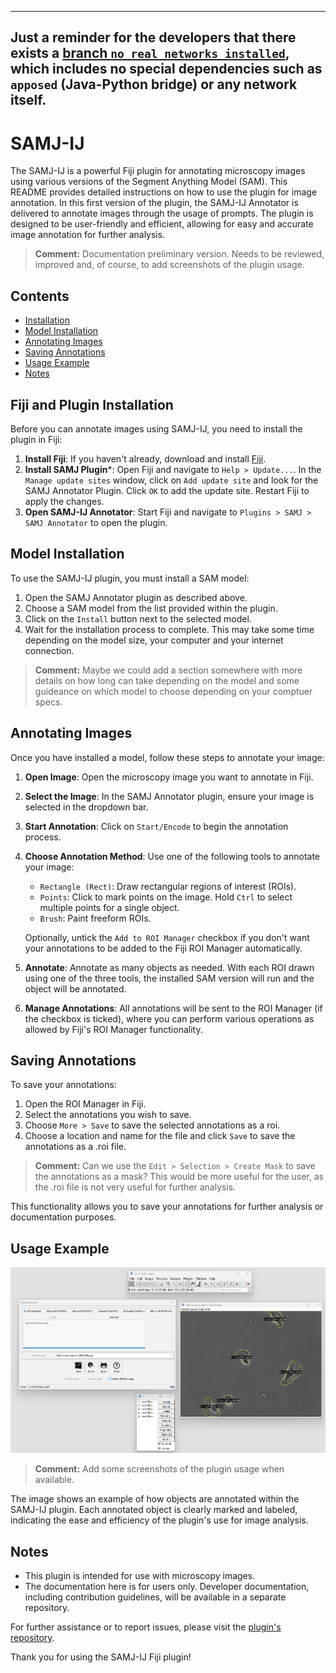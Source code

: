 -------------
Just a reminder for the developers that there exists a
[branch `no_real_networks_installed`](https://github.com/DeepImageJ-Hackaton/SAMJ-core/tree/no_real_networks_installed),
which includes no special dependencies such as `apposed` (Java-Python bridge) or any network itself.
-------------

# SAMJ-IJ

The SAMJ-IJ is a powerful Fiji plugin for annotating microscopy images using various versions of the Segment Anything Model (SAM). This README provides detailed instructions on how to use the plugin for image annotation. In this first version of the plugin, the SAMJ-IJ Annotator is delivered to annotate images through the usage of prompts. The plugin is designed to be user-friendly and efficient, allowing for easy and accurate image annotation for further analysis.
> **Comment:** Documentation preliminary version. Needs to be reviewed, improved and, of course, to add screenshots of the plugin usage.

## Contents
- [Installation](#installation)
- [Model Installation](#model-installation)
- [Annotating Images](#annotating-images)
- [Saving Annotations](#saving-annotations)
- [Usage Example](#usage-example)
- [Notes](#notes)

## Fiji and Plugin Installation

Before you can annotate images using SAMJ-IJ, you need to install the plugin in Fiji:

1. **Install Fiji**: If you haven't already, download and install [Fiji](https://fiji.sc/).
2. **Install SAMJ Plugin***: Open Fiji and navigate to `Help > Update...`. In the `Manage update sites` window, click on `Add update site` and look for the SAMJ Annotator Plugin. Click `OK` to add the update site. Restart Fiji to apply the changes.
3. **Open SAMJ-IJ Annotator**: Start Fiji and navigate to `Plugins > SAMJ > SAMJ Annotator` to open the plugin.

## Model Installation

To use the SAMJ-IJ plugin, you must install a SAM model:

1. Open the SAMJ Annotator plugin as described above.
2. Choose a SAM model from the list provided within the plugin.
3. Click on the `Install` button next to the selected model.
4. Wait for the installation process to complete. This may take some time depending on the model size, your computer and your internet connection.
> **Comment:** Maybe we could add a section somewhere with more details on how long can take depending on the model and some guideance on which model to choose depending on your comptuer specs.

## Annotating Images

Once you have installed a model, follow these steps to annotate your image:

1. **Open Image**: Open the microscopy image you want to annotate in Fiji.
2. **Select the Image**: In the SAMJ Annotator plugin, ensure your image is selected in the dropdown bar.
3. **Start Annotation**: Click on `Start/Encode` to begin the annotation process.
4. **Choose Annotation Method**: Use one of the following tools to annotate your image:
   - `Rectangle (Rect)`: Draw rectangular regions of interest (ROIs).
   - `Points`: Click to mark points on the image. Hold `Ctrl` to select multiple points for a single object.
   - `Brush`: Paint freeform ROIs.

   Optionally, untick the `Add to ROI Manager` checkbox if you don't want your annotations to be added to the Fiji ROI Manager automatically.
5. **Annotate**: Annotate as many objects as needed. With each ROI drawn using one of the three tools, the installed SAM version will run and the object will be annotated.
6. **Manage Annotations**: All annotations will be sent to the ROI Manager (if the checkbox is ticked), where you can perform various operations as allowed by Fiji's ROI Manager functionality.

## Saving Annotations

To save your annotations:

1. Open the ROI Manager in Fiji.
2. Select the annotations you wish to save.
3. Choose `More > Save` to save the selected annotations as a roi.
4. Choose a location and name for the file and click `Save` to save the annotations as a .roi file.
> **Comment:** Can we use the `Edit > Selection > Create Mask` to save the annotations as a mask? This would be more useful for the user, as the .roi file is not very useful for further analysis.

This functionality allows you to save your annotations for further analysis or documentation purposes.

## Usage Example

![Usage Example](images/usage-example.png)
> **Comment:** Add some screenshots of the plugin usage when available.

The image shows an example of how objects are annotated within the SAMJ-IJ plugin. Each annotated object is clearly marked and labeled, indicating the ease and efficiency of the plugin's use for image analysis.

## Notes

- This plugin is intended for use with microscopy images.
- The documentation here is for users only. Developer documentation, including contribution guidelines, will be available in a separate repository.

For further assistance or to report issues, please visit the [plugin's repository](https://github.com/segment-anything-models-java/SAMJ-IJ).

Thank you for using the SAMJ-IJ Fiji plugin!
